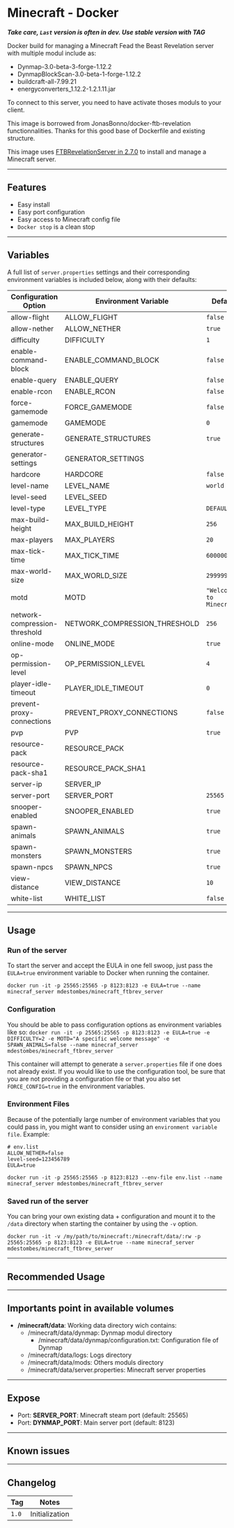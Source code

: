# Minecraft - Docker

__*Take care, `Last` version is often in dev. Use stable version with TAG*__

Docker build for managing a Minecraft Fead the Beast Revelation server with multiple modul include as:
- Dynmap-3.0-beta-3-forge-1.12.2
- DynmapBlockScan-3.0-beta-1-forge-1.12.2
- buildcraft-all-7.99.21
- energyconverters_1.12.2-1.2.1.11.jar

To connect to this server, you need to have activate thoses moduls to your client.

This image is borrowed from JonasBonno/docker-ftb-revelation functionnalities.
Thanks for this good base of Dockerfile and existing structure.

This image uses [FTBRevelationServer in 2.7.0](https://media.forgecdn.net/files/2658/240/FTBRevelationServer_2.7.0.zip) to install and manage a Minecraft server.

---

## Features
 - Easy install
 - Easy port configuration
 - Easy access to Minecraft config file
 - `Docker stop` is a clean stop

---

## Variables

A full list of `server.properties` settings and their corresponding environment variables is included below, along with their defaults:

| Configuration Option          | Environment Variable          | Default                  |
| ------------------------------|-------------------------------|--------------------------|
| allow-flight                  | ALLOW_FLIGHT                  | `false`                  |
| allow-nether                  | ALLOW_NETHER                  | `true`                   |
| difficulty                    | DIFFICULTY                    | `1`                      |
| enable-command-block          | ENABLE_COMMAND_BLOCK          | `false`                  |
| enable-query                  | ENABLE_QUERY                  | `false`                  |
| enable-rcon                   | ENABLE_RCON                   | `false`                  |
| force-gamemode                | FORCE_GAMEMODE                | `false`                  |
| gamemode                      | GAMEMODE                      | `0`                      |
| generate-structures           | GENERATE_STRUCTURES           | `true`                   |
| generator-settings            | GENERATOR_SETTINGS            |                          |
| hardcore                      | HARDCORE                      | `false`                  |
| level-name                    | LEVEL_NAME                    | `world`                  |
| level-seed                    | LEVEL_SEED                    |                          |
| level-type                    | LEVEL_TYPE                    | `DEFAULT`                |
| max-build-height              | MAX_BUILD_HEIGHT              | `256`                    |
| max-players                   | MAX_PLAYERS                   | `20`                     |
| max-tick-time                 | MAX_TICK_TIME                 | `6000000`                |
| max-world-size                | MAX_WORLD_SIZE                | `29999984`               |
| motd                          | MOTD                          | `"Welcome to Minecraft"` |
| network-compression-threshold | NETWORK_COMPRESSION_THRESHOLD | `256`                    |
| online-mode                   | ONLINE_MODE                   | `true`                   |
| op-permission-level           | OP_PERMISSION_LEVEL           | `4`                      |
| player-idle-timeout           | PLAYER_IDLE_TIMEOUT           | `0`                      |
| prevent-proxy-connections     | PREVENT_PROXY_CONNECTIONS     | `false`                  |
| pvp                           | PVP                           | `true`                   |
| resource-pack                 | RESOURCE_PACK                 |                          |
| resource-pack-sha1            | RESOURCE_PACK_SHA1            |                          |
| server-ip                     | SERVER_IP                     |                          |
| server-port                   | SERVER_PORT                   | `25565`                  | 
| snooper-enabled               | SNOOPER_ENABLED               | `true`                   |
| spawn-animals                 | SPAWN_ANIMALS                 | `true`                   |
| spawn-monsters                | SPAWN_MONSTERS                | `true`                   |
| spawn-npcs                    | SPAWN_NPCS                    | `true`                   |
| view-distance                 | VIEW_DISTANCE                 | `10`                     |
| white-list                    | WHITE_LIST                    | `false`                  |

---

## Usage

### Run of the server

To start the server and accept the EULA in one fell swoop, just pass the `EULA=true` environment variable to Docker when running the container.

`docker run -it -p 25565:25565 -p 8123:8123 -e EULA=true --name minecraf_server mdestombes/minecraft_ftbrev_server`

### Configuration

You should be able to pass configuration options as environment variables like so:
`docker run -it -p 25565:25565 -p 8123:8123 -e EULA=true -e DIFFICULTY=2 -e MOTD="A specific welcome message" -e SPAWN_ANIMALS=false --name minecraf_server mdestombes/minecraft_ftbrev_server`

This container will attempt to generate a `server.properties` file if one does not already exist. If you would like to use the configuration tool, be sure that you are not providing a configuration file or that you also set `FORCE_CONFIG=true` in the environment variables.

### Environment Files

Because of the potentially large number of environment variables that you could pass in, you might want to consider using an `environment variable file`. Example:
```
# env.list
ALLOW_NETHER=false
level-seed=123456789
EULA=true
```

`docker run -it -p 25565:25565 -p 8123:8123 --env-file env.list --name minecraf_server mdestombes/minecraft_ftbrev_server`

### Saved run of the server

You can bring your own existing data + configuration and mount it to the `/data` directory when starting the container by using the `-v` option.

`docker run -it -v /my/path/to/minecraft:/minecraft/data/:rw -p 25565:25565 -p 8123:8123 -e EULA=true --name minecraf_server mdestombes/minecraft_ftbrev_server`

---

## Recommended Usage

---

## Importants point in available volumes
+ __/minecraft/data__: Working data directory wich contains:
  + /minecraft/data/dynmap: Dynmap modul directory
    + /minecraft/data/dynmap/configuration.txt: Configuration file of Dynmap
  + /minecraft/data/logs: Logs directory
  + /minecraft/data/mods: Others moduls directory
  + /minecraft/data/server.properties: Minecraft server properties

---

## Expose
+ Port: __SERVER_PORT__: Minecraft steam port (default: 25565)
+ Port: __DYNMAP_PORT__: Main server port (default: 8123)

---

## Known issues

---

## Changelog

| Tag      | Notes               |
|----------|---------------------|
| `1.0`    | Initialization      |
